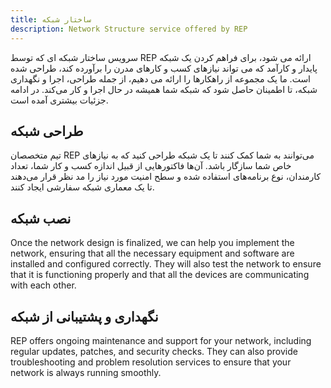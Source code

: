 ```yaml
---
title: ساختار شبکه
description: Network Structure service offered by REP
---
```


سرویس ساختار شبکه ای که توسط REP ارائه می شود، برای فراهم کردن یک شبکه پایدار و کارآمد که می تواند نیازهای کسب و کارهای مدرن را برآورده کند، طراحی شده است. ما یک مجموعه از راهکارها را ارائه می دهیم، از جمله طراحی، اجرا و نگهداری شبکه، تا اطمینان حاصل شود که شبکه شما همیشه در حال اجرا و کار می‌کند. در ادامه جزئیات بیشتری آمده است.

## طراحی شبکه
تیم متخصصان REP می‌توانند به شما کمک کنند تا یک شبکه طراحی کنید که به نیازهای خاص شما سازگار باشد. آن‌ها فاکتورهایی از قبیل اندازه کسب و کار شما، تعداد کارمندان، نوع برنامه‌های استفاده شده و سطح امنیت مورد نیاز را مد نظر قرار می‌دهند تا یک معماری شبکه سفارشی ایجاد کنند.
## نصب شبکه
Once the network design is finalized, we can help you implement the network, ensuring that all the necessary equipment and software are installed and configured correctly. They will also test the network to ensure that it is functioning properly and that all the devices are communicating with each other.

## نگهداری و پشتیبانی از شبکه
REP offers ongoing maintenance and support for your network, including regular updates, patches, and security checks. They can also provide troubleshooting and problem resolution services to ensure that your network is always running smoothly.
